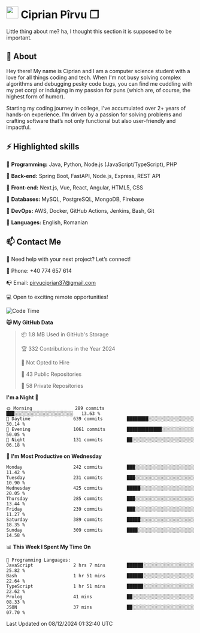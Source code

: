 # <img height="32px" src="https://user-images.githubusercontent.com/74038190/216122041-518ac897-8d92-4c6b-9b3f-ca01dcaf38ee.png"> Ciprian Pîrvu ❐ </h1>

Little thing about me? ha, I thought this section it is supposed to be important.

## 🧐 About

Hey there! My name is Ciprian and I am a computer science student with a love for all things coding and tech. When I'm not busy solving complex algorithms and debugging pesky code bugs, you can find me cuddling with my pet corgi or indulging in my passion for puns (which are, of course, the highest form of humor).

Starting my coding journey in college, I've accumulated over 2+ years of hands-on experience. I’m driven by a passion for solving problems and crafting software that’s not only functional but also user-friendly and impactful.


## ⚡ Highlighted skills

🎯 **Programming:** Java, Python, Node.js (JavaScript/TypeScript), PHP

🎯 **Back-end:** Spring Boot, FastAPI, Node.js, Express, REST API

🎯 **Front-end:** Next.js, Vue, React, Angular, HTML5, CSS

🎯 **Databases:** MySQL, PostgreSQL, MongoDB, Firebase

🎯 **DevOps:** AWS, Docker, GitHub Actions, Jenkins, Bash, Git

🎯 **Languages:** English, Romanian



## 📫 Contact Me

🤝 Need help with your next project? Let’s connect!

📱 Phone: +40 774 657 614

📭 Email: pirvuciprian37@gmail.com


💻 Open to exciting remote opportunities!

<!--START_SECTION:waka-->
![Code Time](http://img.shields.io/badge/Code%20Time-2%2C239%20hrs%2054%20mins-blue)

**🐱 My GitHub Data** 

> 📦 1.8 MB Used in GitHub's Storage 
 > 
> 🏆 332 Contributions in the Year 2024
 > 
> 🚫 Not Opted to Hire
 > 
> 📜 43 Public Repositories 
 > 
> 🔑 58 Private Repositories 
 > 
**I'm a Night 🦉** 

```text
🌞 Morning                289 commits         ███░░░░░░░░░░░░░░░░░░░░░░   13.63 % 
🌆 Daytime                639 commits         ████████░░░░░░░░░░░░░░░░░   30.14 % 
🌃 Evening                1061 commits        █████████████░░░░░░░░░░░░   50.05 % 
🌙 Night                  131 commits         ██░░░░░░░░░░░░░░░░░░░░░░░   06.18 % 
```
📅 **I'm Most Productive on Wednesday** 

```text
Monday                   242 commits         ███░░░░░░░░░░░░░░░░░░░░░░   11.42 % 
Tuesday                  231 commits         ███░░░░░░░░░░░░░░░░░░░░░░   10.90 % 
Wednesday                425 commits         █████░░░░░░░░░░░░░░░░░░░░   20.05 % 
Thursday                 285 commits         ███░░░░░░░░░░░░░░░░░░░░░░   13.44 % 
Friday                   239 commits         ███░░░░░░░░░░░░░░░░░░░░░░   11.27 % 
Saturday                 389 commits         █████░░░░░░░░░░░░░░░░░░░░   18.35 % 
Sunday                   309 commits         ████░░░░░░░░░░░░░░░░░░░░░   14.58 % 
```


📊 **This Week I Spent My Time On** 

```text
💬 Programming Languages: 
JavaScript               2 hrs 7 mins        ██████░░░░░░░░░░░░░░░░░░░   25.82 % 
Bash                     1 hr 51 mins        ██████░░░░░░░░░░░░░░░░░░░   22.64 % 
TypeScript               1 hr 51 mins        ██████░░░░░░░░░░░░░░░░░░░   22.62 % 
Prolog                   41 mins             ██░░░░░░░░░░░░░░░░░░░░░░░   08.33 % 
JSON                     37 mins             ██░░░░░░░░░░░░░░░░░░░░░░░   07.70 % 
```


 Last Updated on 08/12/2024 01:32:40 UTC
<!--END_SECTION:waka-->
